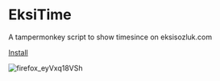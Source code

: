 # EksiTime
A tampermonkey script to show timesince on eksisozluk.com

[Install](https://github.com/mortyobnoxious/EksiTime/raw/main/eksitime.user.js)

![firefox_eyVxq18VSh](https://user-images.githubusercontent.com/42044258/210021109-3e46d95c-fd75-4584-ac39-43c091f573d3.png)
